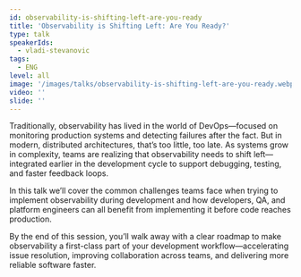 ```yaml
---
id: observability-is-shifting-left-are-you-ready
title: 'Observability is Shifting Left: Are You Ready?'
type: talk
speakerIds:
  - vladi-stevanovic
tags:
  - ENG
level: all
image: '/images/talks/observability-is-shifting-left-are-you-ready.webp'
video: ''
slide: ''
---
```


Traditionally, observability has lived in the world of DevOps—focused on monitoring production systems and detecting failures after the fact. But in modern, distributed architectures, that’s too little, too late. As systems grow in complexity, teams are realizing that observability needs to shift left—integrated earlier in the development cycle to support debugging, testing, and faster feedback loops.

In this talk we’ll cover the common challenges teams face when trying to implement observability during development and how developers, QA, and platform engineers can all benefit from implementing it before code reaches production. 

By the end of this session, you’ll walk away with a clear roadmap to make observability a first-class part of your development workflow—accelerating issue resolution, improving collaboration across teams, and delivering more reliable software faster.
